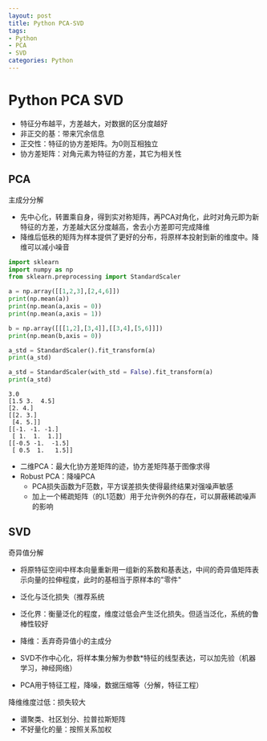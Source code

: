 ```yaml
---
layout: post
title: Python PCA-SVD
tags: 
- Python
- PCA
- SVD
categories: Python
---
```




# Python PCA SVD

- 特征分布越平，方差越大，对数据的区分度越好
- 非正交的基：带来冗余信息
- 正交性：特征的协方差矩阵。为0则互相独立
- 协方差矩阵：对角元素为特征的方差，其它为相关性

## PCA
主成分分解    
- 先中心化，转置乘自身，得到实对称矩阵，再PCA对角化，此时对角元即为新特征的方差，方差越大区分度越高，舍去小方差即可完成降维
- 降维后低秩的矩阵为样本提供了更好的分布，将原样本投射到新的维度中。降维可以减小噪音


```python
import sklearn
import numpy as np
from sklearn.preprocessing import StandardScaler
```


```python
a = np.array([[1,2,3],[2,4,6]])
print(np.mean(a))
print(np.mean(a,axis = 0))
print(np.mean(a,axis = 1))

b = np.array([[[1,2],[3,4]],[[3,4],[5,6]]])
print(np.mean(b,axis = 0))

a_std = StandardScaler().fit_transform(a)
print(a_std)

a_std = StandardScaler(with_std = False).fit_transform(a)
print(a_std)

```

    3.0
    [1.5 3.  4.5]
    [2. 4.]
    [[2. 3.]
     [4. 5.]]
    [[-1. -1. -1.]
     [ 1.  1.  1.]]
    [[-0.5 -1.  -1.5]
     [ 0.5  1.   1.5]]


- 二维PCA：最大化协方差矩阵的迹，协方差矩阵基于图像求得
- Robust PCA：降噪PCA
    - PCA损失函数为F范数，平方误差损失使得最终结果对强噪声敏感
    - 加上一个稀疏矩阵（的L1范数）用于允许例外的存在，可以屏蔽稀疏噪声的影响

## SVD
奇异值分解
- 将原特征空间中样本向量重新用一组新的系数和基表达，中间的奇异值矩阵表示向量的拉伸程度，此时的基相当于原样本的"零件"
- 泛化与泛化损失（推荐系统
- 泛化界：衡量泛化的程度，维度过低会产生泛化损失。但适当泛化，系统的鲁棒性较好
- 降维：丢弃奇异值小的主成分

- SVD不作中心化，将样本集分解为参数*特征的线型表达，可以加先验（机器学习，神经网络）
- PCA用于特征工程，降噪，数据压缩等（分解，特征工程）

降维维度过低：损失较大
- 谱聚类、社区划分、拉普拉斯矩阵
- 不好量化的量：按照关系加权



```python

```


```python

```


```python

```


```python

```


```python

```


```python

```


```python

```


```python

```


```python

```


```python

```


```python

```